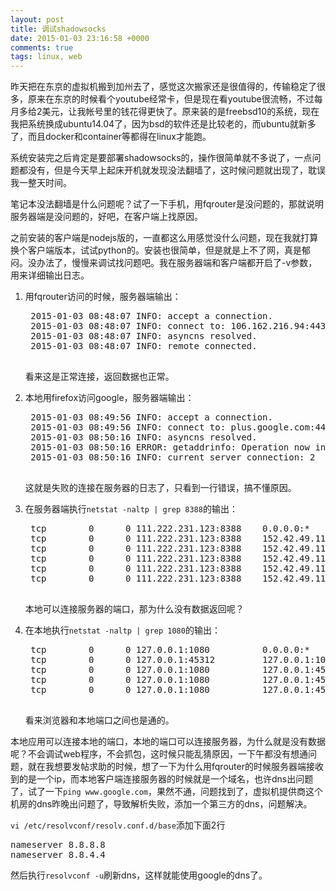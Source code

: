 ```yaml
---
layout: post
title: 调试shadowsocks
date: 2015-01-03 23:16:58 +0000
comments: true
tags: linux, web
---
```


昨天把在东京的虚拟机搬到加州去了，感觉这次搬家还是很值得的，传输稳定了很多，原来在东京的时候看个youtube经常卡，但是现在看youtube很流畅，不过每月多给2美元，让我帐号里的钱花得更快了。原来装的是freebsd10的系统，现在我把系统换成ubuntu14.04了，因为bsd的软件还是比较老的，而ubuntu就新多了，而且docker和container等都得在linux才能跑。

系统安装完之后肯定是要部署shadowsocks的，操作很简单就不多说了，一点问题都没有，但是今天早上起床开机就发现没法翻墙了，这时候问题就出现了，耽误我一整天时间。

笔记本没法翻墙是什么问题呢？试了一下手机，用fqrouter是没问题的，那就说明服务器端是没问题的，好吧，在客户端上找原因。

之前安装的客户端是nodejs版的，一直都这么用感觉没什么问题，现在我就打算换个客户端版本，试试python的。安装也很简单，但是就是上不了网，真是郁闷。没办法了，慢慢来调试找问题吧。我在服务器端和客户端都开启了-v参数，用来详细输出日志。

1. 用fqrouter访问的时候，服务器端输出：
    <pre>
    2015-01-03 08:48:07 INFO: accept a connection.
    2015-01-03 08:48:07 INFO: connect to: 106.162.216.94:443
    2015-01-03 08:48:07 INFO: asyncns resolved.
    2015-01-03 08:48:07 INFO: remote connected.
    </pre>
    看来这是正常连接，返回数据也正常。


2. 本地用firefox访问google，服务器端输出：
    <pre>
    2015-01-03 08:49:56 INFO: accept a connection.
    2015-01-03 08:49:56 INFO: connect to: plus.google.com:443
    2015-01-03 08:50:16 INFO: asyncns resolved.
    2015-01-03 08:50:16 ERROR: getaddrinfo: Operation now in progress
    2015-01-03 08:50:16 INFO: current server connection: 2
    </pre>
    这就是失败的连接在服务器的日志了，只看到一行错误，搞不懂原因。


3. 在服务器端执行`netstat -naltp | grep 8388`的输出：
    <pre>
    tcp        0      0 111.222.231.123:8388    0.0.0.0:*               LISTEN      1738/ss-server
    tcp        0      0 111.222.231.123:8388    152.42.49.117:29403     ESTABLISHED 1738/ss-server
    tcp        0      0 111.222.231.123:8388    152.42.49.117:29406     ESTABLISHED 1738/ss-server
    tcp        0      0 111.222.231.123:8388    152.42.49.117:29402     TIME_WAIT   -
    tcp        0      0 111.222.231.123:8388    152.42.49.117:29400     TIME_WAIT   -
    tcp        0      0 111.222.231.123:8388    152.42.49.117:29401     TIME_WAIT   -
    </pre>
    本地可以连接服务器的端口，那为什么没有数据返回呢？


4. 在本地执行`netstat -naltp | grep 1080`的输出：
    <pre>
    tcp        0      0 127.0.0.1:1080          0.0.0.0:*               LISTEN      732/python
    tcp        0      0 127.0.0.1:45312         127.0.0.1:1080          ESTABLISHED 744/firefox
    tcp        0      0 127.0.0.1:1080          127.0.0.1:45312         ESTABLISHED 732/python
    tcp        0      0 127.0.0.1:1080          127.0.0.1:45307         TIME_WAIT   -
    tcp        0      0 127.0.0.1:1080          127.0.0.1:45309         TIME_WAIT   -
    </pre>
    看来浏览器和本地端口之间也是通的。


本地应用可以连接本地的端口，本地的端口可以连接服务器，为什么就是没有数据呢？不会调试web程序，不会抓包，这时候只能乱猜原因，一下午都没有想通问题，就在我想要发帖求助的时候，想了一下为什么用fqrouter的时候服务器端接收到的是一个ip，而本地客户端连接服务器的时候就是一个域名，也许dns出问题了，试了一下`ping www.google.com`，果然不通，问题找到了，虚拟机提供商这个机房的dns昨晚出问题了，导致解析失败，添加一个第三方的dns，问题解决。

`vi /etc/resolvconf/resolv.conf.d/base`添加下面2行
<pre>
nameserver 8.8.8.8
nameserver 8.8.4.4
</pre>
然后执行`resolvconf -u`刷新dns，这样就能使用google的dns了。
